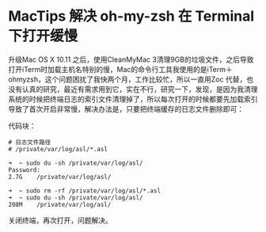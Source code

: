 # MacTips 解决 oh-my-zsh 在 Terminal 下打开缓慢


升级Mac OS X 10.11 之后，使用CleanMyMac 3清理9GB的垃圾文件，之后导致打开iTerm时加载主机名特别的慢，Mac的命令行工具我使用的是iTerm＋ohmyzsh，这个问题困扰了我快两个月，工作比较忙，所以一直用Zoc 代替，也没有认真的研究，最近有需求用到它，实在不行，研究一下，发现，是因为我清理系统的时候把终端日志的索引文件清理掉了，所以每次打开的时候都要先加载索引导致了首次开启非常慢，解决办法是，只要把终端缓存的日志文件删除即可：

代码块：

```
# 日志文件路径
# /private/var/log/asl/*.asl

➜  ~ sudo du -sh /private/var/log/asl/
Password:
2.7G	/private/var/log/asl/

➜  ~ sudo rm -rf /private/var/log/asl/*.asl
➜  ~ sudo du -sh /private/var/log/asl/
208M	/private/var/log/asl/

```

关闭终端，再次打开，问题解决。

